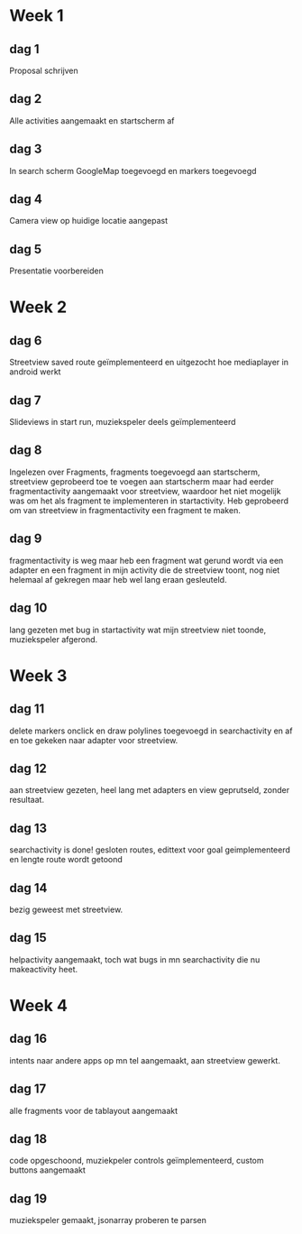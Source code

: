 # Week 1
## dag 1
Proposal schrijven
## dag 2
Alle activities aangemaakt en startscherm af
## dag 3
In search scherm GoogleMap toegevoegd en markers toegevoegd
## dag 4
Camera view op huidige locatie aangepast
## dag 5
Presentatie voorbereiden 
# Week 2
## dag 6
Streetview saved route geïmplementeerd en uitgezocht hoe mediaplayer in android werkt
## dag 7
Slideviews in start run, muziekspeler deels geïmplementeerd
## dag 8
Ingelezen over Fragments, fragments toegevoegd aan startscherm, 
streetview geprobeerd toe te voegen aan startscherm maar had eerder fragmentactivity aangemaakt voor streetview,
waardoor het niet mogelijk was om het als fragment te implementeren in startactivity. Heb geprobeerd om van streetview in fragmentactivity een fragment te maken.
## dag 9
fragmentactivity is weg maar heb een fragment wat gerund wordt via een adapter en een fragment in mijn activity die de streetview toont, nog niet helemaal af gekregen maar heb wel lang eraan gesleuteld.
## dag 10
lang gezeten met bug in startactivity wat mijn streetview niet toonde, muziekspeler afgerond.
# Week 3
## dag 11 
delete markers onclick en draw polylines toegevoegd in searchactivity en af en toe gekeken naar adapter voor streetview.
## dag 12
aan streetview gezeten, heel lang met adapters en view geprutseld, zonder resultaat.
## dag 13
searchactivity is done! gesloten routes, edittext voor goal geimplementeerd en lengte route wordt getoond
## dag 14
bezig geweest met streetview.
## dag 15
helpactivity aangemaakt, toch wat bugs in mn searchactivity die nu makeactivity heet.
# Week 4
## dag 16
intents naar andere apps op mn tel aangemaakt, aan streetview gewerkt.
## dag 17
alle fragments voor de tablayout aangemaakt
## dag 18
code opgeschoond, muziekpeler controls geïmplementeerd, custom buttons aangemaakt
## dag 19
muziekspeler gemaakt, jsonarray proberen te parsen
